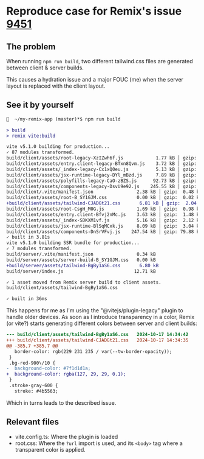 # Reproduce case for Remix's issue [9451](#https://github.com/remix-run/remix/issues/9451)

## The problem

When running `npm run build`, two different tailwind.css files are generated between client & server builds. 

This causes a hydration issue and a major FOUC (me) when the server layout is replaced with the client layout.

## See it by yourself

```diff
🍺  ~/my-remix-app (master)*$ npm run build

> build
> remix vite:build

vite v5.1.0 building for production...
✓ 87 modules transformed.
build/client/assets/root-legacy-XzIZwh6f.js            1.77 kB │ gzip:  1.01 kB
build/client/assets/entry.client-legacy-BTxn8Qvm.js    3.72 kB │ gzip:  1.51 kB
build/client/assets/_index-legacy-Cx1xQ0eu.js          5.13 kB │ gzip:  2.11 kB
build/client/assets/jsx-runtime-legacy-DYl_mBzd.js     7.89 kB │ gzip:  3.01 kB
build/client/assets/polyfills-legacy-CaO-zBZS.js      92.73 kB │ gzip: 36.65 kB
build/client/assets/components-legacy-DsvU9e92.js    245.55 kB │ gzip: 78.19 kB
build/client/.vite/manifest.json                2.38 kB │ gzip:  0.48 kB
build/client/assets/root-B_SY1GJM.css           0.00 kB │ gzip:  0.02 kB
+build/client/assets/tailwind-CJADGt21.css       6.81 kB │ gzip:  2.04 kB
build/client/assets/root-CsgH_M0G.js            1.69 kB │ gzip:  0.98 kB
build/client/assets/entry.client-Bfvj2nMc.js    3.63 kB │ gzip:  1.48 kB
build/client/assets/_index-SDKXM1vf.js          5.16 kB │ gzip:  2.12 kB
build/client/assets/jsx-runtime-BlSqMCxk.js     8.09 kB │ gzip:  3.04 kB
build/client/assets/components-DnSrVFvj.js    247.54 kB │ gzip: 79.88 kB
✓ built in 3.81s
vite v5.1.0 building SSR bundle for production...
✓ 7 modules transformed.
build/server/.vite/manifest.json                0.34 kB
build/server/assets/server-build-B_SY1GJM.css   0.00 kB
+build/server/assets/tailwind-BgBy1aS6.css       6.80 kB
build/server/index.js                          12.71 kB

✓ 1 asset moved from Remix server build to client assets.
build/client/assets/tailwind-BgBy1aS6.css

✓ built in 36ms
```

This happens for me as I'm using the "@vitejs/plugin-legacy" plugin to handle older devices. As soon as I introduce transparency in a color, Remix (or vite?) starts generating different colors between server and client builds:

```diff
--- build/client/assets/tailwind-BgBy1aS6.css	2024-10-17 14:34:42
+++ build/client/assets/tailwind-CJADGt21.css	2024-10-17 14:34:35
@@ -385,7 +385,7 @@
   border-color: rgb(229 231 235 / var(--tw-border-opacity));
 }
 .bg-red-900\/10 {
-  background-color: #7f1d1d1a;
+  background-color: rgba(127, 29, 29, 0.1);
 }
 .stroke-gray-600 {
   stroke: #4b5563;
 ```

 Which in turns leads to the described issue.

## Relevant files
- vite.config.ts: Where the plugin is loaded
- root.css: Where the `?url` import is used, and its `<body>` tag where a transparent color is applied.